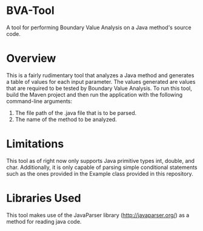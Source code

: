 # BVA-Tool
A tool for performing Boundary Value Analysis on a Java method's source code.

# Overview
This is a fairly rudimentary tool that analyzes a Java method and generates a table of values for each input parameter. The values generated are values that are required to be tested by Boundary Value Analysis. To run this tool, build the Maven project and then run the application with the following command-line arguments:
1. The file path of the .java file that is to be parsed.
2. The name of the method to be analyzed. 

# Limitations
This tool as of right now only supports Java primitive types int, double, and char. Additionally, it is only capable of parsing simple conditional statements such as the ones provided in the Example class provided in this repository.

# Libraries Used
This tool makes use of the JavaParser library (http://javaparser.org/) as a method for reading java code.
